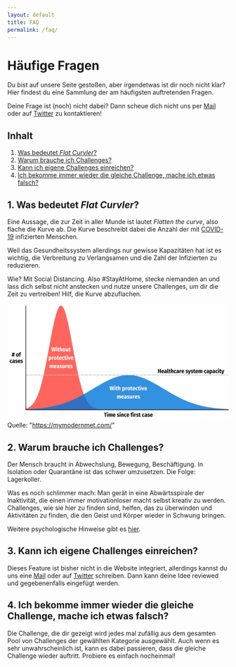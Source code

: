```yaml
---
layout: default
title: FAQ
permalink: /faq/
---
```


# Häufige Fragen
Du bist auf unsere Seite gestoßen, aber irgendetwas ist dir noch nicht klar?
Hier findest du eine Sammlung der am häufigsten auftretenden Fragen.

Deine Frage ist (noch) nicht dabei? Dann scheue dich nicht uns per [Mail](whattodo@yqty.de) oder auf [Twitter](https://twitter.com/what_two_do) zu kontaktieren!


##  <a name='Inhalt'></a>Inhalt 
<!-- vscode-markdown-toc -->
1. [Was bedeutet *Flat Curvler*?](#WasbedeutetFlatCurvler)
2. [Warum brauche ich Challenges?](#WarumbraucheichChallenges)
3. [Kann ich eigene Challenges einreichen?](#KannicheigeneChallengeseinreichen)
4. [Ich bekomme immer wieder die gleiche Challenge, mache ich etwas falsch?](#IchbekommeimmerwiederdiegleicheChallengemacheichetwasfalsch)

<!-- vscode-markdown-toc-config
	numbering=true
	autoSave=true
	/vscode-markdown-toc-config -->
<!-- /vscode-markdown-toc -->

##  1. <a name='WasbedeutetFlatCurvler'></a>Was bedeutet *Flat Curvler*?
Eine Aussage, die zur Zeit in aller Munde ist lautet *Flatten the curve*, also flache die Kurve ab.
Die Kurve beschreibt dabei die Anzahl der mit [COVID-19](https://de.wikipedia.org/wiki/COVID-19) infizierten Menschen.

Weil das Gesundheitssystem allerdings nur gewisse Kapazitäten hat ist es wichtig, die Verbreitung zu Verlangsamen und die Zahl der Infizierten zu reduzieren.

Wie? Mit Social Distancing. Also \#StayAtHome, stecke niemanden an und lass dich selbst nicht anstecken und nutze unsere Challenges, um dir die Zeit zu vertreiben! Hilf, die Kurve abzuflachen.

![Eine verzögerte und flache Kurve, um das Gesundheitssystem nicht zu überlasten](./img/flatten-the-curve.jpg) Quelle: "https://mymodernmet.com/"

##  2. <a name='WarumbraucheichChallenges'></a>Warum brauche ich Challenges?
Der Mensch braucht in Abwechslung, Bewegung, Beschäftigung. In Isolation oder Quarantäne ist das schwer umzusetzen. Die Folge: Lagerkoller.

Was es noch schlimmer mach: Man gerät in eine Abwärtsspirale der Inaktivität, die einen immer motivationloser macht selbst kreativ zu werden. Challenges, wie sie hier zu finden sind, helfen, das zu überwinden und Aktivitäten zu finden, die den Geist und Körper wieder in Schwung bringen.

Weitere psychologische Hinweise gibt es [hier](http://www.bundesheer.at/archiv/a2020/corona/artikel.php?id=5494).

##  3. <a name='KannicheigeneChallengeseinreichen'></a>Kann ich eigene Challenges einreichen?
Dieses Feature ist bisher nicht in die Website integriert, allerdings kannst du uns eine [Mail](whattodo@yqty.de) oder auf [Twitter](https://twitter.com/what_two_do) schreiben.
Dann kann deine Idee reviewed und gegebenenfalls eingefügt werden.

##  4. <a name='IchbekommeimmerwiederdiegleicheChallengemacheichetwasfalsch'></a>Ich bekomme immer wieder die gleiche Challenge, mache ich etwas falsch?
Die Challenge, die dir gezeigt wird jedes mal zufällig aus dem gesamten Pool von Challenges der gewählten Kategorie ausgewählt. Auch wenn es sehr unwahrscheinlich ist, kann es dabei passieren, dass die gleiche Challenge wieder auftritt. Probiere es einfach nocheinmal!
